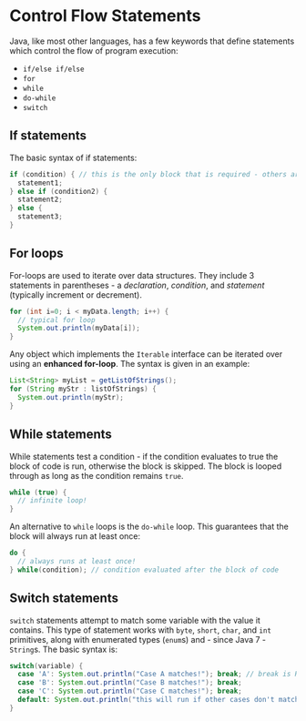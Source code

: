 # Control Flow Statements
Java, like most other languages, has a few keywords that define statements which control the flow of program execution:
- `if/else if/else`
- `for`
- `while`
- `do-while`
- `switch`

## If statements
The basic syntax of if statements:

```java
if (condition) { // this is the only block that is required - others are optional
  statement1;
} else if (condition2) {
  statement2;
} else {
  statement3;
}
```

## For loops
For-loops are used to iterate over data structures. They include 3 statements in parentheses - a *declaration*, *condition*, and *statement* (typically increment or decrement).

```java
for (int i=0; i < myData.length; i++) {
  // typical for loop
  System.out.println(myData[i]);
}
```

Any object which implements the `Iterable` interface can be iterated over using an **enhanced for-loop**. The syntax is given in an example:

```java
List<String> myList = getListOfStrings();
for (String myStr : listOfStrings) {
  System.out.println(myStr);
}
```

## While statements
While statements test a condition - if the condition evaluates to true the block of code is run, otherwise the block is skipped. The block is looped through as long as the condition remains `true`.

```java
while (true) {
  // infinite loop!
}
```

An alternative to `while` loops is the `do-while` loop. This guarantees that the block will always run at least once:

```java
do {
  // always runs at least once!
} while(condition); // condition evaluated after the block of code
```

## Switch statements
`switch` statements attempt to match some variable with the value it contains. This type of statement works with `byte`, `short`, `char`, and `int` primitives, along with enumerated types (`enum`s) and - since Java 7 - `String`s. The basic syntax is:

```java
switch(variable) {
  case 'A': System.out.println("Case A matches!"); break; // break is REQUIRED, unless you want control flow to "fall through" to the next case
  case 'B': System.out.println("Case B matches!"); break;
  case 'C': System.out.println("Case C matches!"); break;
  default: System.out.println("this will run if other cases don't match"); break;
}
```